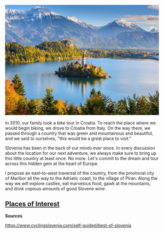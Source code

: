 ![Lake Bled](lake-bled.jpg)

In 2010, our family took a bike tour in Croatia. To reach the place where we would begin biking, we drove to Croatia from Italy. On the way there, we passed through a country that was green and mountainous and beautiful, and we said to ourselves, "this would be a great place to visit."

Slovenia has been in the back of our minds ever since. In every discussion about the location for our next adventure, we always make sure to bring up this little country at least once. No more. Let's commit to the dream and tour across this hidden gem at the heart of Europe.

I propose an east-to-west traversal of the country, from the provincial city of Maribor all the way to the Adriatic coast, to the village of Piran. Along the way we will explore castles, eat marvelous food, gawk at the mountains, and drink copious amounts of good Slovene wine.
## [Places of Interest](https://maps.app.goo.gl/5Tj7WXyMAXsPEW348)

**Sources**

https://www.cyclingslovenia.com/self-guided/best-of-slovenia